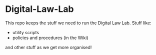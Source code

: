 # Digital-Law-Lab

This repo keeps the stuff we need to run the Digital Law Lab.  Stuff like:

- utility scripts
- policies and procedures (in the Wiki)

and other stuff as we get more organised!
